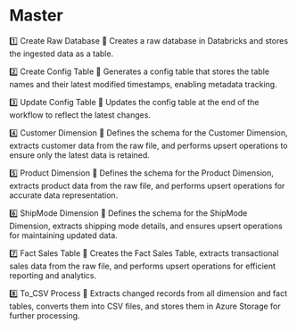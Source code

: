# Master
1️⃣ Create Raw Database
📌 Creates a raw database in Databricks and stores the ingested data as a table.

2️⃣ Create Config Table
📌 Generates a config table that stores the table names and their latest modified timestamps, enabling metadata tracking.

3️⃣ Update Config Table
📌 Updates the config table at the end of the workflow to reflect the latest changes.

4️⃣ Customer Dimension
📌 Defines the schema for the Customer Dimension, extracts customer data from the raw file, and performs upsert operations to ensure only the latest data is retained.

5️⃣ Product Dimension
📌 Defines the schema for the Product Dimension, extracts product data from the raw file, and performs upsert operations for accurate data representation.

6️⃣ ShipMode Dimension
📌 Defines the schema for the ShipMode Dimension, extracts shipping mode details, and ensures upsert operations for maintaining updated data.

7️⃣ Fact Sales Table
📌 Creates the Fact Sales Table, extracts transactional sales data from the raw file, and performs upsert operations for efficient reporting and analytics.

8️⃣ To_CSV Process
📌 Extracts changed records from all dimension and fact tables, converts them into CSV files, and stores them in Azure Storage for further processing.
